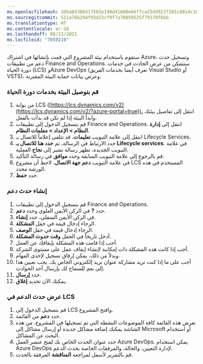 ```yaml
---
ms.openlocfilehash: 3dba84386417565e198d41680e66f7ca25dd922f265c8014c16cf6cf28d7757d
ms.sourcegitcommit: 511a76b204f93d23cf9f7a70059525f79170f6bb
ms.translationtype: HT
ms.contentlocale: ar-SA
ms.lasthandoff: 08/11/2021
ms.locfileid: "7059210"
---
```

ستقوم باستخدام بيئة المشروع التي قمت بإنشائها في اشتراك Azure، وتسجيل حدث دعم من تطبيقات Finance and Operations. ستتمكن من عرض الحادث في خدمات دورة الحياة (LCS) وAzure DevOps (تعرف أيضا بخدمات الفريق Visual Studio أو VSTS)، وعرض بيانات حماية البيئة المقترنة. 

### <a name="connect-the-environment-to-lifecycle-services"></a>قم بتوصيل البيئة بخدمات دورة الحياة
1.  من بوابة LCS ([https://lcs.dynamics.com/v2](https://lcs.dynamics.com/v2/?azure-portal=true))، انتقل إلى تفاصيل بيئتك وابدأ البيئة إذا لم تكن قد بدأت بالفعل. 
2.  قم بتسجيل الدخول إلى تطبيقات Finance and Operations. انتقل إلى **إدارة النظام > الإعداد > معلمات النظام**. 
3.  انتقل إلى علامة التبويب **تعليمات**. قد تتلقى إعلاماً للاتصال بـ Lifecycle Services.
4.  حدد الارتباط في الرسالة، ثم **حدد هنا للاتصال بـ Lifecycle services**. في علامة التبويب الجديدة، تظهر رسالة تشير إلى **نجاح** العملية.
5.  قم بالرجوع إلى علامة التبويب السابقة وحدد **موافق** في رسالة التأكيد.
6.  في علامة التبويب **دعم جهة الاتصال**، لاحظ أن مشروع LCS المستخدم في هذه الورشة محدد.
7.  حدد **حفظ**. 

### <a name="create-a-support-incident"></a>إنشاء حدث دعم
1.  قم بتسجيل الدخول إلى تطبيقات Finance and Operations. 
2.  حدد **?** في الركن الأيمن العلوي وحدد **دعم**. 
3.  في الركن الأيمن السفلي، حدد **إنشاء**. 
4.  الرجاء إدخال قيمة في حقل **المشكلة**.
5.  الرجاء إدخال قيمة في حقل **الوصف**.
6.  أدخل تاريخاً في الحقل **وقت حدوث المشكلة**.
7.  أجب إذا قامت هذه المشكلة بإيقافك عن العمل.
8.  أجب إذا كانت هذه المشكلة ذات إمكانية لإنشاء إيقاف عمل على مستوى الشركة.
9.  وبدلاً من ذلك، يمكن إرفاق تسجيل لإحدى المهام.
10. أجب على ما إذا كنت تريد مشاركة عنوان بريد إلكتروني الخاص بك. يجب تعيين هذا إلى نعم للسماح لك بإرسال أحد الحوادث.
11. حدد **إرسال**.
12. يمكنك الآن تحديد **إغلاق**. 

### <a name="view-your-support-incident-in-lcs"></a>عرض حدث الدعم في LCS
1.  قم بتسجيل الدخول إلى LCS وافتح المشروع.
2.  حدد **دعم** من القائمة. 
3.  تعرض هذه القائمة كافة الموضوعات النشطة التي تم تسجيلها في المشروع. من هذه الشاشة يمكنك إضافة مشاكل جديدة أو إرسال مشاكل إلى Microsoft أو استخدام البحث عن المشاكل. 
4.  حدد عنوان الحدث الخاص بك لفتح عنصر العمل Azure DevOps. يمكن استخدام Azure DevOps لإدارة التعيين، والحالة، والمرفقات الخاصة بحدث الدعم.
5.  قم بالتمرير لأسفل لمراجعة **المناقشة** المرفقة بالحدث. 


